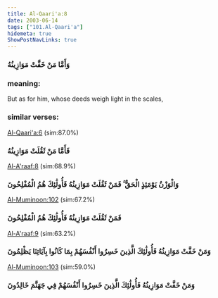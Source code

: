 ```yaml
---
title: Al-Qaari'a:8
date: 2003-06-14
tags: ["101.Al-Qaari'a"]
hidemeta: true 
ShowPostNavLinks: true 
---
```

### وَأَمَّا مَنْ خَفَّتْ مَوَازِينُهُ
### meaning: 
But as for him, whose deeds weigh light in the scales,
### similar verses: 

[Al-Qaari'a:6](/101/6) (sim:87.0%)

### فَأَمَّا مَنْ ثَقُلَتْ مَوَازِينُهُ

[Al-A'raaf:8](/7/8) (sim:68.9%)

### وَالْوَزْنُ يَوْمَئِذٍ الْحَقُّ ۚ فَمَنْ ثَقُلَتْ مَوَازِينُهُ فَأُولَٰئِكَ هُمُ الْمُفْلِحُونَ

[Al-Muminoon:102](/23/102) (sim:67.2%)

### فَمَنْ ثَقُلَتْ مَوَازِينُهُ فَأُولَٰئِكَ هُمُ الْمُفْلِحُونَ

[Al-A'raaf:9](/7/9) (sim:63.2%)

### وَمَنْ خَفَّتْ مَوَازِينُهُ فَأُولَٰئِكَ الَّذِينَ خَسِرُوا أَنْفُسَهُمْ بِمَا كَانُوا بِآيَاتِنَا يَظْلِمُونَ

[Al-Muminoon:103](/23/103) (sim:59.0%)

### وَمَنْ خَفَّتْ مَوَازِينُهُ فَأُولَٰئِكَ الَّذِينَ خَسِرُوا أَنْفُسَهُمْ فِي جَهَنَّمَ خَالِدُونَ
